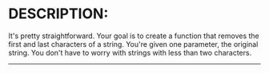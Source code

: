 # DESCRIPTION:
It's pretty straightforward. Your goal is to create a function that removes the first and last characters of a string. You're given one parameter, the original string. You don't have to worry with strings with less than two characters. 

-----
